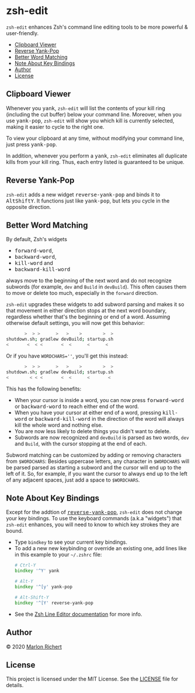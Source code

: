 # zsh-edit
`zsh-edit` enhances Zsh's command line editing tools to be more powerful & user-friendly.

* [Clipboard Viewer](#clipboard-viewer)
* [Reverse Yank-Pop](#reverse-yank-pop)
* [Better Word Matching](#better-word-matching)
* [Note About Key Bindings](#note-about-key-bindings)
* [Author](#author)
* [License](#license)

## Clipboard Viewer
Whenever you <kbd>yank</kbd>, `zsh-edit` will list the contents of your kill ring (including the
cut buffer) below your command line. Moreover, when you use <kbd>yank-pop</kbd>, `zsh-edit` will
show you which kill is currently selected, making it easier to cycle to the right one.

To view your clipboard at any time, without modifying your command line, just press
<kbd>yank-pop</kbd>.

In addition, whenever you perform a <kbd>yank</kbd>, `zsh-edit` eliminates all duplicate kills
from your kill ring. Thus, each entry listed is guaranteed to be unique.

## Reverse Yank-Pop
`zsh-edit` adds a new widget <kbd>reverse-yank-pop</kbd> and binds it to
<kbd>Alt</kbd><kbd>Shift</kbd><kbd>Y</kbd>. It functions just like <kbd>yank-pop</kbd>, but lets
you cycle in the opposite direction.

## Better Word Matching
By default, Zsh's widgets
* <kbd>forward-word</kbd>,
* <kbd>backward-word</kbd>,
* <kbd>kill-word</kbd> and
* <kbd>backward-kill-word</kbd>

always move to the beginning of the next word and do not recognize subwords (for example, `dev` and
`Build` in `devBuild`). This often causes them to move or delete too much, especially in the
`forward` direction.

`zsh-edit` upgrades these widgets to add subword parsing and makes it so that movement in either
direction stops at the next word boundary, regardless whether that's the beginning or end of a
word. Assuming otherwise default settings, you will now get this behavior:

```zsh
       >  > >      >   >    >        >  >
shutdown.sh; gradlew devBuild; startup.sh
<       <  < <       <  <      <      <
```

Or if you have `WORDCHARS=''`, you'll get this instead:

```zsh
       >  > >      >   >    >        >  >
shutdown.sh; gradlew devBuild; startup.sh
<        < < <       <  <      <       <
```

This has the following benefits:
* When your cursor is inside a word, you can now press <kbd>forward-word</kbd> or
  <kbd>backward-word</kbd> to reach either end of the word.
* When you have your cursor at either end of a word, pressing <kbd>kill-word</kbd> or
  <kbd>backward-kill-word</kbd> in the direction of the word will always kill the whole word and
  nothing else.
* You are now less likely to delete things you didn't want to delete.
* Subwords are now recognized and `devBuild` is parsed as two words, `dev` and `Build`, with the
  cursor stopping at the end of each.

Subword matching can be customized by adding or removing characters from `$WORDCHARS`: Besides
uppercase letters, any character in `$WORDCHARS` will be parsed parsed as starting a subword and
the cursor will end up to the left of it. So, for example, if you want the cursor to always end up
to the left of any adjacent spaces, just add a space to `$WORDCHARS`.

## Note About Key Bindings
Except for the addtion of [<kbd>reverse-yank-pop</kbd>](#reverse-yank-pop), `zsh-edit` does not
change your key bindings. To use the keyboard commands (a.k.a "widgets") that `zsh-edit` enhances,
you will need to know to which key strokes they are bound.
* Type `bindkey` to see your current key bindings.
* To add a new new keybinding or override an existing one, add lines like in this example to your
  `~/.zshrc` file:
  ```zsh
  # Ctrl-Y
  bindkey '^Y' yank

  # Alt-Y
  bindkey '^[y' yank-pop

  # Alt-Shift-Y
  bindkey '^[Y' reverse-yank-pop
  ```
* See the [Zsh Line Editor
  documentation](http://zsh.sourceforge.net/Doc/Release/Zsh-Line-Editor.html) for more info.

## Author
© 2020 [Marlon Richert](https://github.com/marlonrichert)

## License
This project is licensed under the MIT License. See the [LICENSE](LICENSE) file for details.
